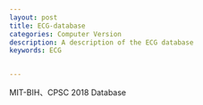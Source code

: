 ```yaml
---
layout: post
title: ECG-database
categories: Computer Version
description: A description of the ECG database
keywords: ECG


---
```


MIT-BIH、CPSC 2018 Database
